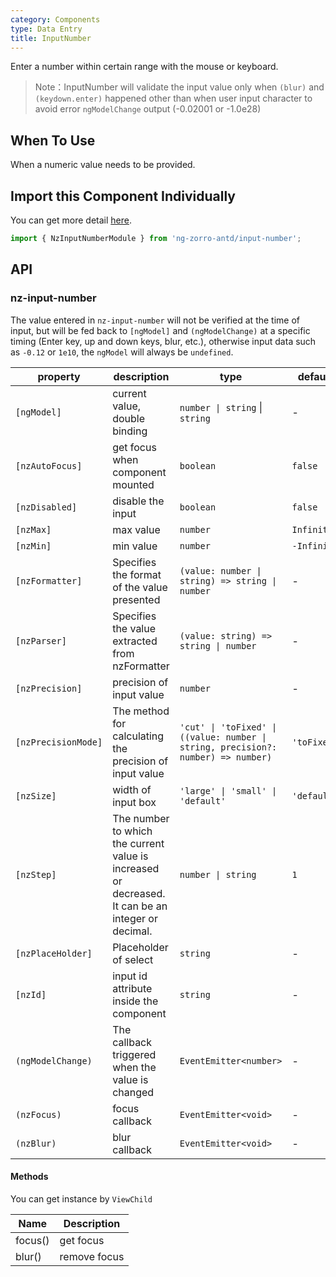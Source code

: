 ```yaml
---
category: Components
type: Data Entry
title: InputNumber
---
```


Enter a number within certain range with the mouse or keyboard.

> Note：InputNumber will validate the input value only when `(blur)` and `(keydown.enter)` happened other than when user input character to avoid error `ngModelChange` output (-0.02001 or -1.0e28)

## When To Use

When a numeric value needs to be provided.

## Import this Component Individually

You can get more detail [here](/docs/getting-started/en#import-a-component-individually).

```ts
import { NzInputNumberModule } from 'ng-zorro-antd/input-number';
```

## API

### nz-input-number

The value entered in `nz-input-number` will not be verified at the time of input, but will be fed back to `[ngModel]` and `(ngModelChange)` at a specific timing (Enter key, up and down keys, blur, etc.), otherwise input data such as `-0.12` or `1e10`, the `ngModel` will always be `undefined`.

| property | description | type | default |
| -------- | ----------- | ---- | ------- |
| `[ngModel]` | current value, double binding | `number \| string`  \|  `string` | - |
| `[nzAutoFocus]` | get focus when component mounted | `boolean` | `false` |
| `[nzDisabled]` | disable the input | `boolean` | `false` |
| `[nzMax]` | max value | `number` | `Infinity` |
| `[nzMin]` | min value | `number` | `-Infinity` |
| `[nzFormatter]` | Specifies the format of the value presented | `(value: number \| string) => string \| number` | - |
| `[nzParser]` | Specifies the value extracted from nzFormatter | `(value: string) => string \| number` | - |
| `[nzPrecision]` | precision of input value | `number` | - |
| `[nzPrecisionMode]` | The method for calculating the precision of input value | `'cut' \| 'toFixed' \| ((value: number \| string, precision?: number) => number)` | `'toFixed'` |
| `[nzSize]` | width of input box | `'large' \| 'small' \| 'default'` | `'default'` |
| `[nzStep]` | The number to which the current value is increased or decreased. It can be an integer or decimal. | `number \| string` | `1` |
| `[nzPlaceHolder]` | Placeholder of select | `string` | - |
| `[nzId]` | input id attribute inside the component| `string` | - |
| `(ngModelChange)` | The callback triggered when the value is changed | `EventEmitter<number>` | - |
| `(nzFocus)` | focus callback | `EventEmitter<void>` | - |
| `(nzBlur)` | blur callback | `EventEmitter<void>` | - |

#### Methods

You can get instance by `ViewChild`

| Name | Description |
| ---- | ----------- |
| focus() | get focus |
| blur() | remove focus |
